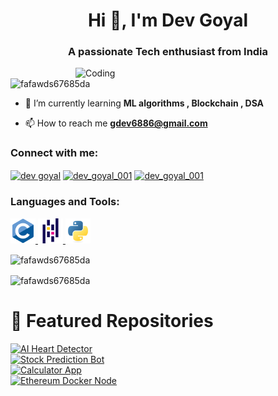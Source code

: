 
<h1 align="center">Hi 👋, I'm Dev Goyal</h1>
<h3 align="center">A passionate Tech enthusiast from India</h3>
<img align="right" alt="Coding" width="400" src="https://encrypted-tbn0.gstatic.com/images?q=tbn:ANd9GcQckTdSbgyYP6U_18vT_H-IGEfXIj5OMP5lhA&s">


<p align="left"> <img src="https://komarev.com/ghpvc/?username=fafawds67685da&label=Profile%20views&color=0e75b6&style=flat" alt="fafawds67685da" /> </p>

- 🌱 I’m currently learning **ML algorithms , Blockchain , DSA**

- 📫 How to reach me **gdev6886@gmail.com**

<h3 align="left">Connect with me:</h3>
<p align="left">
<a href="https://linkedin.com/in/dev goyal" target="blank"><img align="center" src="https://raw.githubusercontent.com/rahuldkjain/github-profile-readme-generator/master/src/images/icons/Social/linked-in-alt.svg" alt="dev goyal" height="30" width="40" /></a>
<a href="https://instagram.com/dev_goyal_001" target="blank"><img align="center" src="https://raw.githubusercontent.com/rahuldkjain/github-profile-readme-generator/master/src/images/icons/Social/instagram.svg" alt="dev_goyal_001" height="30" width="40" /></a>
<a href="https://www.leetcode.com/dev_goyal_001" target="blank"><img align="center" src="https://raw.githubusercontent.com/rahuldkjain/github-profile-readme-generator/master/src/images/icons/Social/leet-code.svg" alt="dev_goyal_001" height="30" width="40" /></a>
</p>

<h3 align="left">Languages and Tools:</h3>
<p align="left"> <a href="https://www.cprogramming.com/" target="_blank" rel="noreferrer"> <img src="https://raw.githubusercontent.com/devicons/devicon/master/icons/c/c-original.svg" alt="c" width="40" height="40"/> </a> <a href="https://pandas.pydata.org/" target="_blank" rel="noreferrer"> <img src="https://raw.githubusercontent.com/devicons/devicon/2ae2a900d2f041da66e950e4d48052658d850630/icons/pandas/pandas-original.svg" alt="pandas" width="40" height="40"/> </a> <a href="https://www.python.org" target="_blank" rel="noreferrer"> <img src="https://raw.githubusercontent.com/devicons/devicon/master/icons/python/python-original.svg" alt="python" width="40" height="40"/> </a> </p>

<p><img align="center" src="https://github-readme-stats.vercel.app/api/top-langs?username=fafawds67685da&show_icons=true&locale=en&layout=compact" alt="fafawds67685da" /></p>

<p><img align="center" src="https://github-readme-streak-stats.herokuapp.com/?user=fafawds67685da&" alt="fafawds67685da" /></p>

# 🚀 Featured Repositories

[![AI Heart Detector](https://img.shields.io/badge/-AI_Heart_Detector-blue)](https://github.com/username/ai-heart-detector)  
[![Stock Prediction Bot](https://img.shields.io/badge/-Stock_Prediction_Bot-green)](https://github.com/username/stock-prediction-bot)  
[![Calculator App](https://img.shields.io/badge/-Calculator_App-orange)](https://github.com/username/calculator-app)  
[![Ethereum Docker Node](https://img.shields.io/badge/-Ethereum_Docker_Node-red)](https://github.com/username/ethereum-docker)



